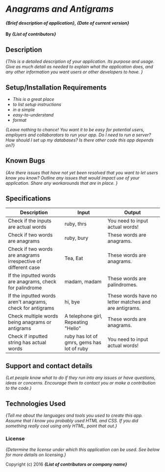 # _Anagrams and Antigrams_

#### _{Brief description of application}, {Date of current version}_

#### By _**{List of contributors}**_

## Description

_{This is a detailed description of your application. Its purpose and usage.  Give as much detail as needed to explain what the application does, and any other information you want users or other developers to have. }_

## Setup/Installation Requirements

* _This is a great place_
* _to list setup instructions_
* _in a simple_
* _easy-to-understand_
* _format_

_{Leave nothing to chance! You want it to be easy for potential users, employers and collaborators to run your app. Do I need to run a server? How should I set up my databases? Is there other code this app depends on?}_

## Known Bugs

_{Are there issues that have not yet been resolved that you want to let users know you know?  Outline any issues that would impact use of your application.  Share any workarounds that are in place. }_

## Specifications
| Description | Input | Output |
|-------------|-------|--------|
| Check if the inputs are actual words| ruby, thrs | You need to input actual words! |
| Check if two words are anagrams | ruby, bury | These words are anagrams. |
| Check if two words are anagrams irrespective of different case| Tea, Eat | These words are anagrams. |
| If the inputted words are anagrams, check for palindrome | madam, madam | These words are palindromes.|
| If the inputted words aren't anagrams, check for antigrams | hi, bye | These words have no letter matches and are antigrams.|
| Check multiple words being anagrams or antigrams | A telephone girl, Repeating "Hello" | These words are anagrams.|
| Check if inputted string has actual words | ruby has lot of gmrs, gems has lot of ruby| You need to input actual words!|

## Support and contact details

_{Let people know what to do if they run into any issues or have questions, ideas or concerns.  Encourage them to contact you or make a contribution to the code.}_

## Technologies Used

_{Tell me about the languages and tools you used to create this app. Assume that I know you probably used HTML and CSS. If you did something really cool using only HTML, point that out.}_

### License

*{Determine the license under which this application can be used.  See below for more details on licensing.}*

Copyright (c) 2016 **_{List of contributors or company name}_**

